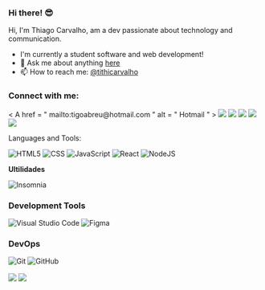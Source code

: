 ### Hi there! 😎



Hi, I'm Thiago Carvalho, am a dev passionate about technology and communication.

-  I'm currently a student software and web development!
- 💬 Ask me about anything [here](https://www.linkedin.com/in/thiago-c-a47428142/detail/contact-info/)
- 📫 How to reach me: [@tithicarvalho](https://www.instagram.com/tithicarvalho/)
### Connect with me:

<p align="left">
    < A href = " mailto:tigoabreu@hotmail.com " alt = " Hotmail " >
    <img src="https://img.shields.io/badge/-Gmail-FF0000?style=flat-square&labelColor=FF0000&logo=gmail&logoColor=white&link=tigoabreu@hotmail.com" /></a>

  <a href="https://www.linkedin.com/in/thiago-de-abreu/" alt="Linkedin">
  <img src="https://img.shields.io/badge/-Linkedin-0e76a8?style=flat-square&logo=Linkedin&logoColor=white&link=https://www.linkedin.com/in/thiago-c-a47428142/" /></a>

  <a href="https://api.whatsapp.com/send?phone=5524974039586" alt="WhatsApp">
  <img src="https://img.shields.io/badge/-WhatsApp-25d366?style=flat-square&labelColor=25d366&logo=whatsapp&logoColor=white&link=https://api.whatsapp.com/send?phone=5524974039586"/></a>

  <a href="https://www.facebook.com/profile.php?id=100005834169283" alt="Facebook">
  <img src="https://img.shields.io/badge/-Facebook-3b5998?style=flat-square&labelColor=3b5998&logo=facebook&logoColor=white&link=https://www.facebook.com/profile.php?id=100005834169283"/></a>

  <a href="https://www.instagram.com/tithicarvalho/" alt="Instagram">
  <img src="https://img.shields.io/badge/-Instagram-DF0174?style=flat-square&labelColor=DF0174&logo=instagram&logoColor=white&link=https://www.instagram.com/tithicarvalho/"/></a>
</p>  
<p align="left">
Languages and Tools:
</p>

  ![HTML5](https://img.shields.io/badge/-HTML5-333333?style=flat&logo=HTML5)
  ![CSS](https://img.shields.io/badge/-CSS-333333?style=flat&logo=CSS3&logoColor=1572B6)
  ![JavaScript](https://img.shields.io/badge/-JavaScript-333333?style=flat&logo=javascript)
  ![React](https://img.shields.io/badge/-React-333333?style=flat&logo=react)
  ![NodeJS](https://img.shields.io/badge/-Nodejs-333333?style=flat&logo=nodejs)
  
  **Ultilidades**
  
  ![Insomnia](https://img.shields.io/badge/-Insomnia-333333?style=flat&logo=insomnia)

### Development Tools

![Visual Studio Code](https://img.shields.io/badge/-Visual%20Studio%20Code-333333?style=flat&logo=visual-studio-code&logoColor=007ACC)
![Figma](https://img.shields.io/badge/-Figma-333333?style=flat&logo=figma&logoColor=007ACC)

### DevOps

![Git](https://img.shields.io/badge/-Git-333333?style=flat&logo=git)
![GitHub](https://img.shields.io/badge/-GitHub-333333?style=flat&logo=github)


<img align="center" src="https://github-readme-stats.vercel.app/api?username=thiagocarvalho29&theme=dracula&hide_langs_below=1">


<img align="center" src="https://github-readme-stats.vercel.app/api/top-langs/?username=thiagocarvalho29&theme=dracula&hide_langs_below=1" />
</a>
